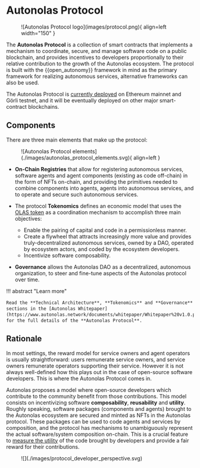 # Autonolas Protocol

<figure markdown>
![Autonolas Protocol logo](images/protocol.png){ align=left width="150" }
</figure>

The **Autonolas Protocol** is a collection of smart contracts that implements a mechanism to coordinate, secure, and manage software code on a public blockchain, and provides incentives to developers proportionally to their relative contribution to the growth of the Autonolas ecosystem. The protocol is built with the {{open_autonomy}} framework in mind as the primary framework for realizing autonomous services,  alternative frameworks can also be used.

The Autonolas Protocol is [currently deployed](./technical_overview.md#contract-addresses) on Ethereum mainnet and Görli testnet, and it will be eventually deployed on other major smart-contract blockchains.

## Components

There are three main elements that make up the protocol:

<figure markdown>
![Autonolas Protocol elements](./images/autonolas_protocol_elements.svg){ align=left }
</figure>

* **On-Chain Registries** that allow for registering autonomous services, software agents and agent components (existing as code off-chain) in the form of NFTs on-chain, and providing the primitives needed to combine components into agents, agents into autonomous services, and to operate and secure such autonomous services.

* The protocol **Tokenomics** defines an economic model that uses the [OLAS token](https://etherscan.io/token/0x0001A500A6B18995B03f44bb040A5fFc28E45CB0) as a coordination mechanism to accomplish three main objectives:

    * Enable the pairing of capital and code in a permissionless manner.
    * Create a flywheel that attracts increasingly more value and provides truly-decentralized autonomous services, owned by a DAO, operated by ecosystem actors, and coded by the ecosystem developers.
    * Incentivize software composability.

* **Governance**  allows the Autonolas DAO as a decentralized, autonomous
organization, to steer and fine-tune aspects of the Autonolas protocol over time.


!!! abstract "Learn more"

    Read the **Technical Architecture**, **Tokenomics** and **Governance** sections in the [Autonolas Whitepaper](https://www.autonolas.network/documents/whitepaper/Whitepaper%20v1.0.pdf) for the full details of the **Autonolas Protocol**.

## Rationale

In most settings, the reward model for service owners and agent operators is usually straightforward: users remunerate service owners, and service owners remunerate operators supporting their service. However it is not always well-defined how this plays out in the case of open-source software developers. This is where the Autonolas Protocol comes in.

Autonolas proposes a model where open-source developers which contribute to the community benefit from those contributions. This model consists on incentivizing software **composability**, **reusability** and **utility**. Roughly speaking, software packages (components and agents) brought to the Autonolas ecosystem are secured and minted as NFTs in the Autonolas protocol. These packages can be used to code agents and services by composition, and the protocol has mechanisms to unambiguously represent the actual software/system composition on-chain. This is a crucial feature to [measure the utility](https://github.com/valory-xyz/autonolas-tokenomics/blob/main/docs/Autonolas_tokenomics_audit.pdf) of the code brought by developers and provide a fair reward for their contributions.

<figure markdown>
![](./images/protocol_developer_perspective.svg)
</figure>
